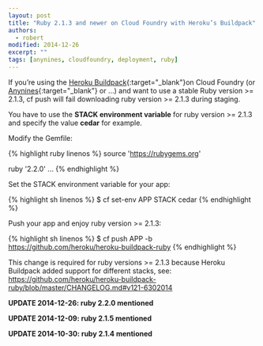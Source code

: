 ```yaml
---
layout: post
title: "Ruby 2.1.3 and newer on Cloud Foundry with Heroku’s Buildpack"
authors:
  - robert
modified: 2014-12-26
excerpt: ""
tags: [anynines, cloudfoundry, deployment, ruby]
---
```


If you’re using the [Heroku Buildpack](https://github.com/heroku/heroku-buildpack-ruby){:target="_blank"}on Cloud Foundry (or [Anynines](http://www.anynines.com/){:target="_blank"} or …) and want to use a stable Ruby version >= 2.1.3, cf push will fail downloading ruby version >= 2.1.3 during staging.

You have to use the **STACK environment variable** for ruby version >= 2.1.3 and specify the value **cedar** for example.

Modify the Gemfile:

{% highlight ruby linenos %}
source 'https://rubygems.org'

ruby '2.2.0'
...
{% endhighlight %}

Set the STACK environment variable for your app:

{% highlight sh linenos %}
$ cf set-env APP STACK cedar
{% endhighlight %}

Push your app and enjoy ruby version >= 2.1.3:

{% highlight sh linenos %}
$ cf push APP -b https://github.com/heroku/heroku-buildpack-ruby
{% endhighlight %}

This change is required for ruby versions >= 2.1.3 because Heroku Buildpack added support for different stacks, see:
https://github.com/heroku/heroku-buildpack-ruby/blob/master/CHANGELOG.md#v121-6302014



**UPDATE 2014-12-26: ruby 2.2.0 mentioned**

**UPDATE 2014-12-09: ruby 2.1.5 mentioned**

**UPDATE 2014-10-30: ruby 2.1.4 mentioned**

